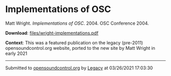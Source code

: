 # Implementations of OSC

Matt Wright. *Implementations of OSC*. 2004.  OSC Conference 2004. 

**Download**: [files/wright-implementations.pdf](../files/wright-implementations.pdf)

**Context**: This was a featured publication on the legacy (pre-2011) opensoundcontrol.org website, ported to the new site by Matt Wright in early 2021

---
Submitted to [opensoundcontrol.org](https://opensoundcontrol.org) by [Legacy](https://web.archive.org) at 03/26/2021 17:03:30
